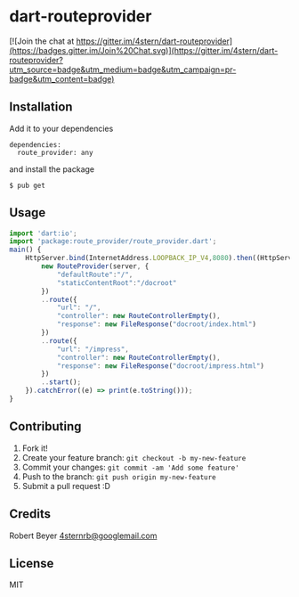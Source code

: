 # dart-routeprovider

[![Join the chat at https://gitter.im/4stern/dart-routeprovider](https://badges.gitter.im/Join%20Chat.svg)](https://gitter.im/4stern/dart-routeprovider?utm_source=badge&utm_medium=badge&utm_campaign=pr-badge&utm_content=badge)

## Installation

Add it to your dependencies
```
dependencies:
  route_provider: any
```

and install the package
```
$ pub get
```

## Usage
```javascript
import 'dart:io';
import 'package:route_provider/route_provider.dart';
main() {
    HttpServer.bind(InternetAddress.LOOPBACK_IP_V4,8080).then((HttpServer server){
        new RouteProvider(server, {
            "defaultRoute":"/",
            "staticContentRoot":"/docroot"
        })
        ..route({
            "url": "/",
            "controller": new RouteControllerEmpty(),
            "response": new FileResponse("docroot/index.html")
        })
        ..route({
            "url": "/impress",
            "controller": new RouteControllerEmpty(),
            "response": new FileResponse("docroot/impress.html")
        })
        ..start();
    }).catchError((e) => print(e.toString()));
}
```

## Contributing

1. Fork it!
2. Create your feature branch: `git checkout -b my-new-feature`
3. Commit your changes: `git commit -am 'Add some feature'`
4. Push to the branch: `git push origin my-new-feature`
5. Submit a pull request :D

## Credits

Robert Beyer <4sternrb@googlemail.com>

## License

MIT
